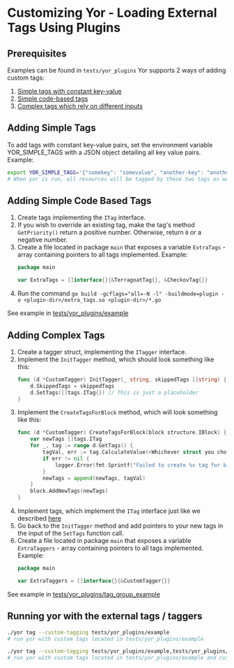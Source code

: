 # Customizing Yor - Loading External Tags Using Plugins

## Prerequisites

Examples can be found in `tests/yor_plugins`
Yor supports 2 ways of adding custom tags:
1. [Simple tags with constant key-value](#adding-simple-tags)
2. [Simple code-based tags](#adding-simple-code-based-tags)
3. [Complex tags which rely on different inputs](#adding-complex-tags)

## Adding Simple Tags
To add tags with constant key-value pairs, set the environment variable YOR_SIMPLE_TAGS
with a JSON object detailing all key value pairs. Example:
```sh
export YOR_SIMPLE_TAGS='{"somekey": "somevalue", "another-key": "another_val"}'
# When yor is run, all resources will be tagged by these two tags as well
```

## Adding Simple Code Based Tags
1. Create tags implementing the `ITag` interface.
2. If you wish to override an existing tag, make the tag's method `GetPriority()` return a positive number. Otherwise, return `0` or a negative number.
3. Create a file located in package `main` that exposes a variable `ExtraTags` - array containing pointers to all tags implemented. Example:
    ```go
    package main

    var ExtraTags = []interface{}{&TerragoatTag{}, &CheckovTag{}}
    ```
4. Run the command `go build -gcflags="all=-N -l" -buildmode=plugin -o <plugin-dir>/extra_tags.so <plugin-dir>/*.go`

See example in [tests/yor_plugins/example](tests/yor_plugins/example)

## Adding Complex Tags
1. Create a tagger struct, implementing the `ITagger` interface.
2. Implement the `InitTagger` method, which should look something like this:
    ```go
    func (d *CustomTagger) InitTagger(_ string, skippedTags []string) {
	    d.SkippedTags = skippedTags
	    d.SetTags([]tags.ITag{}) // This is just a placeholder
    }
    ```
3. Implement the `CreateTagsForBlock` method, which will look something like this:
    ```go
   func (d *CustomTagger) CreateTagsForBlock(block structure.IBlock) {
        var newTags []tags.ITag
        for _, tag := range d.GetTags() {
            tagVal, err := tag.CalculateValue(<Whichever struct you choose to pass to the tagger>)
            if err != nil {
                logger.Error(fmt.Sprintf("Failed to create %v tag for block %v", tag.GetKey(), block.GetResourceID()))
            }
            newTags = append(newTags, tagVal)
        }
        block.AddNewTags(newTags)
   }
    ```
4. Implement tags, which implement the `ITag` interface just like we described [here](#adding-simple-tags)
5. Go back to the `InitTagger` method and add pointers to your new tags in the input of the `SetTags` function call.
6. Create a file located in package `main` that exposes a variable `ExtraTaggers` - array containing pointers to all tags implemented. Example:
    ```go
    package main

    var ExtraTaggers = []interface{}{&CustomTagger{}}
    ```

See example in [tests/yor_plugins/tag_group_example](tests/yor_plugins/tag_group_example)

## Running yor with the external tags / taggers

```sh
./yor tag --custom-tagging tests/yor_plugins/example
# run yor with custom tags located in tests/yor_plugins/example

./yor tag --custom-tagging tests/yor_plugins/example,tests/yor_plugins/tag_group_example
# run yor with custom tags located in tests/yor_plugins/example and custom taggers located in tests/yor_plugins/tag_group_example
```
